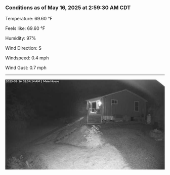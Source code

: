 ### Conditions as of May 16, 2025 at 2:59:30 AM CDT 

Temperature: 69.60 &deg;F

Feels like: 69.60 &deg;F

Humidity: 97%

Wind Direction: S

Windspeed: 0.4 mph

Wind Gust: 0.7 mph

---

<img src="./images/latest.jpeg"/>

